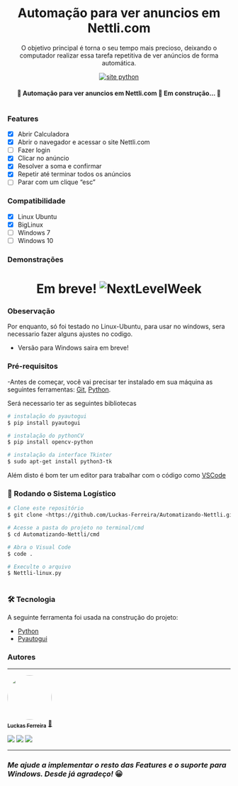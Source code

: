 <h1 align="center"> Automação para ver anuncios em Nettli.com </h1>

<p align="center">O objetivo principal é torna o seu tempo mais precioso, deixando o computador realizar essa tarefa repetitiva de ver anúncios de forma automática.</p>

<p align="center"> 
  <a href="https://www.python.org/">
        <img src="https://img.shields.io/badge/Made%20with-Python-1f425f.svg" alt="site python">
  </a>
</p>

<h4 align="center"> 
	🚧  Automação para ver anuncios em Nettli.com 🚀 Em construção...  🚧
</h4>

#

### Features

- [x] Abrir Calculadora
- [x] Abrir o navegador e acessar o site Nettli.com
- [ ] Fazer login
- [x] Clicar no anúncio
- [x] Resolver a soma e confirmar
- [x] Repetir até terminar todos os anúncios
- [ ] Parar com um clique “esc”

### Compatibilidade
- [x] Linux Ubuntu
- [x] BigLinux
- [ ] Windows 7
- [ ] Windows 10

### Demonstrações
<h1 align="center">
  Em breve!
  <img alt="NextLevelWeek" title="#NextLevelWeek" src="Demonstração/0.png" />
</h1>

### Obeservação
Por enquanto, só foi testado no Linux-Ubuntu, para usar no windows, sera necessario fazer alguns ajustes no codigo.
- Versão para Windows saira em breve!

### Pré-requisitos

-Antes de começar, você vai precisar ter instalado em sua máquina as seguintes ferramentas:
[Git](https://git-scm.com), [Python](https://www.python.org). 

Será necessario ter as seguintes bibliotecas
```bash
# instalação do pyautogui
$ pip install pyautogui

# instalação do pythonCV
$ pip install opencv-python

# instalação da interface Tkinter
$ sudo apt-get install python3-tk
```
Além disto é bom ter um editor para trabalhar com o código como [VSCode](https://code.visualstudio.com/)

### 🎲 Rodando o Sistema Logístico

```bash
# Clone este repositório
$ git clone <https://github.com/Luckas-Ferreira/Automatizando-Nettli.git>

# Acesse a pasta do projeto no terminal/cmd
$ cd Automatizando-Nettli/cmd

# Abra o Visual Code
$ code .

# Execulte o arquivo
$ Nettli-linux.py
```
#

### 🛠 Tecnologia

A seguinte ferramenta foi usada na construção do projeto:

- [Python](https://www.python.org)
- [Pyautogui](https://pyautogui.readthedocs.io/en/latest/index.html)

### Autores
---

<a href="https://github.com/Luckas-Ferreira">
 <img style="border-radius: 50%;" src="https://avatars.githubusercontent.com/u/107446934?v=4" width="100px;" alt=""/>
 <br />
 <sub><b>Luckas Ferreira</b></sub></a> <a href="https://github.com/Luckas-Ferreira" title="Sistema Logístico">🚀</a>

<a href="https://instagram.com/luckas_.ferreira" target="_blank"><img src="https://img.shields.io/badge/-Instagram-%23E4405F?style=for-the-badge&logo=instagram&logoColor=white" target="_blank"></a>
  <a href = "mailto:lucas.ferreira2@arapiraca.ufal.br"><img src="https://img.shields.io/badge/-Gmail-%23333?style=for-the-badge&logo=gmail&logoColor=white" target="_blank"></a>
  <a href="https://www.linkedin.com/in/luckas-ferreira-49a7a219b/" target="_blank"><img src="https://img.shields.io/badge/-LinkedIn-%230077B5?style=for-the-badge&logo=linkedin&logoColor=white" target="_blank"></a> 

 ---

### _Me ajude a implementar o resto das Features e o suporte para Windows. Desde já agradeço!_ 😀
